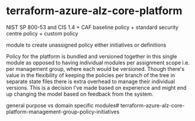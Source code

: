 # terraform-azure-alz-core-platform
NIST SP 800-53 and CIS 1.4 + CAF baseline policy + standard security centre policy + custom policy

module to create unassigned policy either initiatives or definitions

Policy for the platform is bundled and versioned together in this single module as opposed to having individual modules per assignment scope i.e. per management group, where each would be versioned. Though there's value in the flexibility of keeping the policies per branch of the tree in separate state files there is extra overhead to manage their individual versions. This is a decision I've made based on experience and might end up changing the model based on feedback from the system. 


general purpose vs domain specific modules# terraform-azure-alz-core-platform-management-group-policy-initiatives
